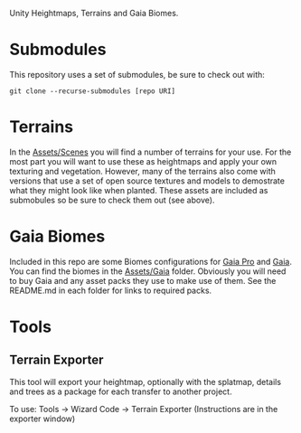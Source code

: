 Unity Heightmaps, Terrains and Gaia Biomes.

# Submodules

This repository uses a set of submodules, be sure to check out with:

```
git clone --recurse-submodules [repo URI]
```
# Terrains

In the [Assets/Scenes](https://github.com/3dtbd/Terrains/tree/master/Assets/Scenes) you will find a number of terrains for your use. For the most part you will want to use these as heightmaps and apply your own texturing and vegetation. However, many of the terrains also come with versions that use a set of open source textures and models to demostrate what they might look like when planted. These assets are included as submobules so be sure to check them out (see above).

# Gaia Biomes

Included in this repo are some Biomes configurations for [Gaia Pro](https://assetstore.unity.com/packages/tools/terrain/gaia-pro-terrain-scene-generator-155852?aid=1101l866w) and [Gaia](https://assetstore.unity.com/packages/tools/terrain/gaia-2-terrain-scene-generator-42618?aid=1101l866w). You can find the biomes in the [Assets/Gaia](https://github.com/3dtbd/Terrains/tree/master/Assets/Gaia) folder. Obviously you will need to buy Gaia and any asset packs they use to make use of them. See the README.md in each folder for links to required packs.

# Tools

## Terrain Exporter

This tool will export your heightmap, optionally with the splatmap, details and trees as a package for each transfer to another project.

To use: Tools -> Wizard Code -> Terrain Exporter (Instructions are in the exporter window)
